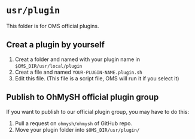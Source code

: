 # `usr/plugin`

This folder is for OMS official plugins.

## Creat a plugin by yourself

1. Creat a folder and named with your plugin name in `$OMS_DIR/usr/local/plugin`
2. Creat a file and named `YOUR-PLUGIN-NAME.plugin.sh`
3. Edit this file. (This file is a script file, OMS will run it if you select it)

## Publish to OhMySH official plugin group

If you want to publish to our official plugin group, you may have to do this:

1. Pull a request on `ohmysh/ohmysh` of GitHub repo.
2. Move your plugin folder into `$OMS_DIR/usr/plugin/`
